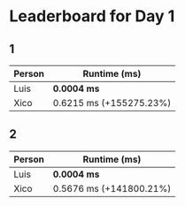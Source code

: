 # Leaderboard for Day 1

## 1

| Person | Runtime (ms) |
|--------|--------------|
| Luis | **0.0004 ms** |
| Xico | 0.6215 ms (+155275.23%) |

## 2

| Person | Runtime (ms) |
|--------|--------------|
| Luis | **0.0004 ms** |
| Xico | 0.5676 ms (+141800.21%) |

